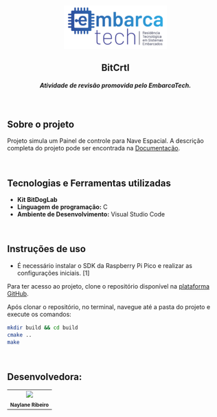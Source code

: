 <div align="center">
    <img src="./docs/logo.png" alt="Logo Embarcatech" height="100">
</div>

<h2 align="center"> BitCrtl </h3>
<h5 align="center"> Atividade de revisão promovida pelo EmbarcaTech. </h5>

<br>

## Sobre o projeto
Projeto simula um Painel de controle para Nave Espacial. A descrição completa do projeto pode ser encontrada na [Documentação](docs\TrabalhoSE_FSA_0_Naylane_Ribeiro.pdf).

<br>

## Tecnologias e Ferramentas utilizadas
- **Kit BitDogLab**
- **Linguagem de programação:** C
- **Ambiente de Desenvolvimento:** Visual Studio Code

<br>

## Instruções de uso
- É necessário instalar o SDK da Raspberry Pi Pico e realizar as configurações iniciais. [1]

Para ter acesso ao projeto, clone o repositório disponível na [plataforma GitHub](https://github.com/naylane/BitCrtl).

Após clonar o repositório, no terminal, navegue até a pasta do projeto e execute os comandos:
```bash
mkdir build && cd build
cmake ..
make
```

<br>

## Desenvolvedora:
<table>
  <tr>
    <td align="center"><img style="" src="https://avatars.githubusercontent.com/u/89545660?v=4" width="100px;" ><br /> <sub> <b> Naylane Ribeiro </b> </sub>
    </td>
</table>

